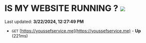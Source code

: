 # IS MY WEBSITE RUNNING ? [![](https://img.shields.io/static/v1?label=Sponsor&message=%E2%9D%A4&logo=GitHub&color=%23fe8e86)](https://github.com/sponsors/<username>)

Last updated: **3/22/2024, 12:27:49 PM**

- `GET` [https://youssefservice.me](https://youssefservice.me) - **Up** (221ms)

